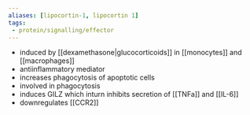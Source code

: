 ```yaml
---
aliases: [lipocortin-1, lipocortin 1]
tags: 
 - protein/signalling/effector
---
```

- induced by [[dexamethasone|glucocorticoids]] in [[monocytes]] and [[macrophages]]
- antiinflammatory mediator 
- increases phagocytosis of apoptotic cells 
- involved in phagocytosis 
- induces GILZ which inturn inhibits secretion of [[TNFa]] and [[IL-6]]
- downregulates [[CCR2]]